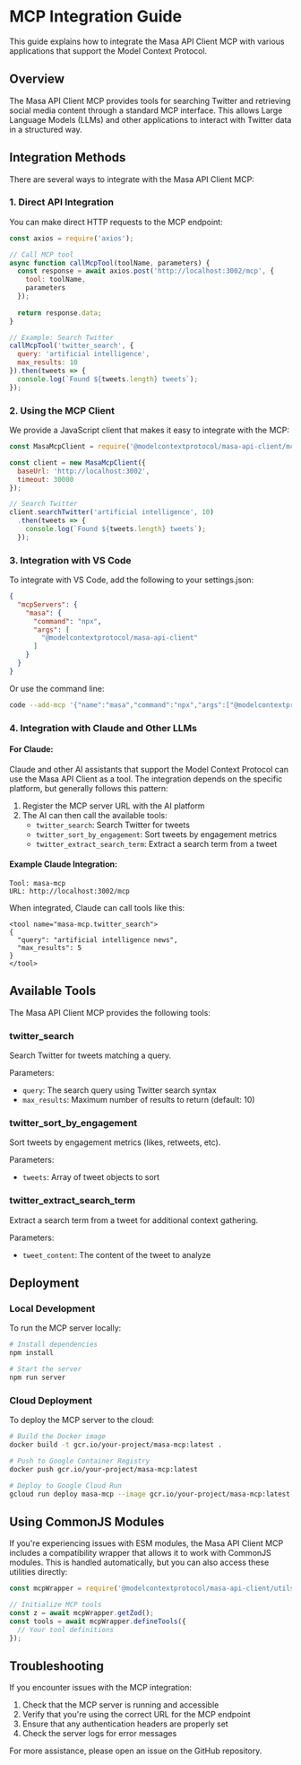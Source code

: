# MCP Integration Guide

This guide explains how to integrate the Masa API Client MCP with various applications that support the Model Context Protocol.

## Overview

The Masa API Client MCP provides tools for searching Twitter and retrieving social media content through a standard MCP interface. This allows Large Language Models (LLMs) and other applications to interact with Twitter data in a structured way.

## Integration Methods

There are several ways to integrate with the Masa API Client MCP:

### 1. Direct API Integration

You can make direct HTTP requests to the MCP endpoint:

```javascript
const axios = require('axios');

// Call MCP tool
async function callMcpTool(toolName, parameters) {
  const response = await axios.post('http://localhost:3002/mcp', {
    tool: toolName,
    parameters
  });
  
  return response.data;
}

// Example: Search Twitter
callMcpTool('twitter_search', {
  query: 'artificial intelligence',
  max_results: 10
}).then(tweets => {
  console.log(`Found ${tweets.length} tweets`);
});
```

### 2. Using the MCP Client

We provide a JavaScript client that makes it easy to integrate with the MCP:

```javascript
const MasaMcpClient = require('@modelcontextprotocol/masa-api-client/mcp-client');

const client = new MasaMcpClient({
  baseUrl: 'http://localhost:3002',
  timeout: 30000
});

// Search Twitter
client.searchTwitter('artificial intelligence', 10)
  .then(tweets => {
    console.log(`Found ${tweets.length} tweets`);
  });
```

### 3. Integration with VS Code

To integrate with VS Code, add the following to your settings.json:

```json
{
  "mcpServers": {
    "masa": {
      "command": "npx",
      "args": [
        "@modelcontextprotocol/masa-api-client"
      ]
    }
  }
}
```

Or use the command line:

```bash
code --add-mcp '{"name":"masa","command":"npx","args":["@modelcontextprotocol/masa-api-client"]}'
```

### 4. Integration with Claude and Other LLMs

#### For Claude:

Claude and other AI assistants that support the Model Context Protocol can use the Masa API Client as a tool. The integration depends on the specific platform, but generally follows this pattern:

1. Register the MCP server URL with the AI platform
2. The AI can then call the available tools:
   - `twitter_search`: Search Twitter for tweets
   - `twitter_sort_by_engagement`: Sort tweets by engagement metrics
   - `twitter_extract_search_term`: Extract a search term from a tweet

#### Example Claude Integration:

```
Tool: masa-mcp
URL: http://localhost:3002/mcp
```

When integrated, Claude can call tools like this:

```
<tool name="masa-mcp.twitter_search">
{
  "query": "artificial intelligence news",
  "max_results": 5
}
</tool>
```

## Available Tools

The Masa API Client MCP provides the following tools:

### twitter_search

Search Twitter for tweets matching a query.

Parameters:
- `query`: The search query using Twitter search syntax
- `max_results`: Maximum number of results to return (default: 10)

### twitter_sort_by_engagement

Sort tweets by engagement metrics (likes, retweets, etc).

Parameters:
- `tweets`: Array of tweet objects to sort

### twitter_extract_search_term

Extract a search term from a tweet for additional context gathering.

Parameters:
- `tweet_content`: The content of the tweet to analyze

## Deployment

### Local Development

To run the MCP server locally:

```bash
# Install dependencies
npm install

# Start the server
npm run server
```

### Cloud Deployment

To deploy the MCP server to the cloud:

```bash
# Build the Docker image
docker build -t gcr.io/your-project/masa-mcp:latest .

# Push to Google Container Registry
docker push gcr.io/your-project/masa-mcp:latest

# Deploy to Google Cloud Run
gcloud run deploy masa-mcp --image gcr.io/your-project/masa-mcp:latest --platform managed --region us-central1 --allow-unauthenticated
```

## Using CommonJS Modules

If you're experiencing issues with ESM modules, the Masa API Client MCP includes a compatibility wrapper that allows it to work with CommonJS modules. This is handled automatically, but you can also access these utilities directly:

```javascript
const mcpWrapper = require('@modelcontextprotocol/masa-api-client/utils/mcp/wrapper');

// Initialize MCP tools
const z = await mcpWrapper.getZod();
const tools = await mcpWrapper.defineTools({
  // Your tool definitions
});
```

## Troubleshooting

If you encounter issues with the MCP integration:

1. Check that the MCP server is running and accessible
2. Verify that you're using the correct URL for the MCP endpoint
3. Ensure that any authentication headers are properly set
4. Check the server logs for error messages

For more assistance, please open an issue on the GitHub repository. 
